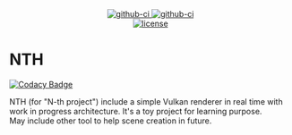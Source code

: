 <div align="center">
  <div>
    <a href="https://github.com/K4kug3n/NTH/actions?query=workflow%3AWindow-Build">
      <img src="https://github.com/K4kug3n/NTH/workflows/Window-Build/badge.svg" alt="github-ci" />
    </a>
    <a href="https://github.com/K4kug3n/NTH/actions?query=workflow%3ALinux-Build">
      <img src="https://github.com/K4kug3n/NTH/workflows/Linux-Build/badge.svg" alt="github-ci" />
    </a>
  </div>
  <div>
    <a href="https://github.com/K4kug3n/NTH/blob/main/LICENSE">
      <img src="https://img.shields.io/github/license/K4kug3n/NTH?style=plastic" alt="license" />
    </a>
  </div>

</div>

# NTH

[![Codacy Badge](https://api.codacy.com/project/badge/Grade/2ae5f2b70a51421dae604e7338471e93)](https://app.codacy.com/gh/K4kug3n/NTH?utm_source=github.com&utm_medium=referral&utm_content=K4kug3n/NTH&utm_campaign=Badge_Grade_Settings)


NTH (for "N-th project") include a simple Vulkan renderer in real time with work in progress architecture. It's a toy project for learning purpose.  
May include other tool to help scene creation in future.